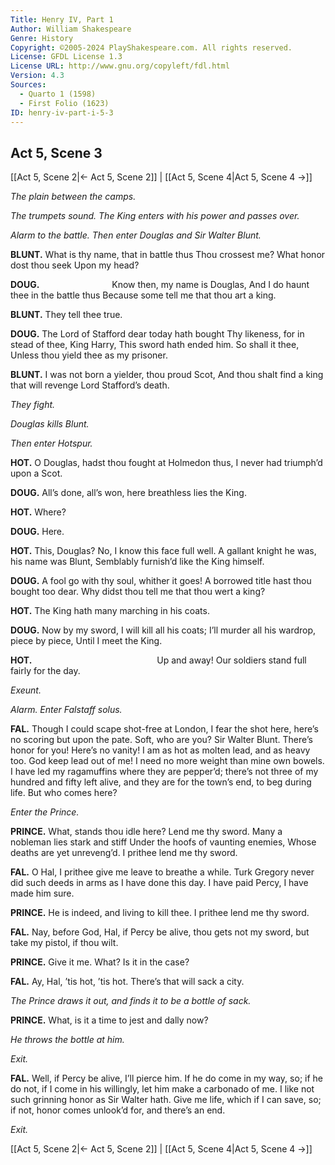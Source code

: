 ```yaml
---
Title: Henry IV, Part 1
Author: William Shakespeare
Genre: History
Copyright: ©2005-2024 PlayShakespeare.com. All rights reserved.
License: GFDL License 1.3
License URL: http://www.gnu.org/copyleft/fdl.html
Version: 4.3
Sources:
  - Quarto 1 (1598)
  - First Folio (1623)
ID: henry-iv-part-i-5-3
---
```


## Act 5, Scene 3
[[Act 5, Scene 2|← Act 5, Scene 2]] | [[Act 5, Scene 4|Act 5, Scene 4 →]]

*The plain between the camps.*

*The trumpets sound. The King enters with his power and passes over.*

*Alarm to the battle. Then enter Douglas and Sir Walter Blunt.*

**BLUNT.**
What is thy name, that in battle thus
Thou crossest me? What honor dost thou seek
Upon my head?

**DOUG.**
        Know then, my name is Douglas,
And I do haunt thee in the battle thus
Because some tell me that thou art a king.

**BLUNT.**
They tell thee true.

**DOUG.**
The Lord of Stafford dear today hath bought
Thy likeness, for in stead of thee, King Harry,
This sword hath ended him. So shall it thee,
Unless thou yield thee as my prisoner.

**BLUNT.**
I was not born a yielder, thou proud Scot,
And thou shalt find a king that will revenge
Lord Stafford’s death.

*They fight.*

*Douglas kills Blunt.*

*Then enter Hotspur.*

**HOT.**
O Douglas, hadst thou fought at Holmedon thus,
I never had triumph’d upon a Scot.

**DOUG.**
All’s done, all’s won, here breathless lies the King.

**HOT.**
Where?

**DOUG.**
Here.

**HOT.**
This, Douglas? No, I know this face full well.
A gallant knight he was, his name was Blunt,
Semblably furnish’d like the King himself.

**DOUG.**
A fool go with thy soul, whither it goes!
A borrowed title hast thou bought too dear.
Why didst thou tell me that thou wert a king?

**HOT.**
The King hath many marching in his coats.

**DOUG.**
Now by my sword, I will kill all his coats;
I’ll murder all his wardrop, piece by piece,
Until I meet the King.

**HOT.**
              Up and away!
Our soldiers stand full fairly for the day.

*Exeunt.*

*Alarm. Enter Falstaff solus.*

**FAL.**
Though I could scape shot-free at London, I fear the shot here, here’s no scoring but upon the pate. Soft, who are you? Sir Walter Blunt. There’s honor for you! Here’s no vanity! I am as hot as molten lead, and as heavy too. God keep lead out of me! I need no more weight than mine own bowels. I have led my ragamuffins where they are pepper’d; there’s not three of my hundred and fifty left alive, and they are for the town’s end, to beg during life. But who comes here?

*Enter the Prince.*

**PRINCE.**
What, stands thou idle here? Lend me thy sword.
Many a nobleman lies stark and stiff
Under the hoofs of vaunting enemies,
Whose deaths are yet unreveng’d. I prithee lend me thy sword.

**FAL.**
O Hal, I prithee give me leave to breathe a while. Turk Gregory never did such deeds in arms as I have done this day. I have paid Percy, I have made him sure.

**PRINCE.**
He is indeed, and living to kill thee. I prithee lend me thy sword.

**FAL.**
Nay, before God, Hal, if Percy be alive, thou gets not my sword, but take my pistol, if thou wilt.

**PRINCE.**
Give it me. What? Is it in the case?

**FAL.**
Ay, Hal, ’tis hot, ’tis hot. There’s that will sack a city.

*The Prince draws it out, and finds it to be a bottle of sack.*

**PRINCE.**
What, is it a time to jest and dally now?

*He throws the bottle at him.*

*Exit.*

**FAL.**
Well, if Percy be alive, I’ll pierce him. If he do come in my way, so; if he do not, if I come in his willingly, let him make a carbonado of me. I like not such grinning honor as Sir Walter hath. Give me life, which if I can save, so; if not, honor comes unlook’d for, and there’s an end.

*Exit.*

[[Act 5, Scene 2|← Act 5, Scene 2]] | [[Act 5, Scene 4|Act 5, Scene 4 →]]